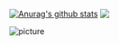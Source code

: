 <!--
**Hxinn/Hxinn** is a ✨ _special_ ✨ repository because its `README.md` (this file) appears on your GitHub profile. -->


[![Anurag's github stats](https://github-readme-stats.vercel.app/api?username=Hxinn&show_icons=true&theme=cobalt)](https://github.com/anuraghazra/github-readme-stats)
<a href="https://github.com/anuraghazra/convoychat">
  <img align="top" src="https://github-readme-stats.vercel.app/api/top-langs/?username=Hxinn&&hide=vue,css,html" />
</a>

![picture](https://raw.githubusercontent.com/saadeghi/saadeghi/master/dino.gif)
